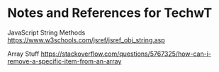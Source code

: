 # Notes and References for TechwT

JavaScript String Methods
https://www.w3schools.com/jsref/jsref_obj_string.asp

Array Stuff
https://stackoverflow.com/questions/5767325/how-can-i-remove-a-specific-item-from-an-array
